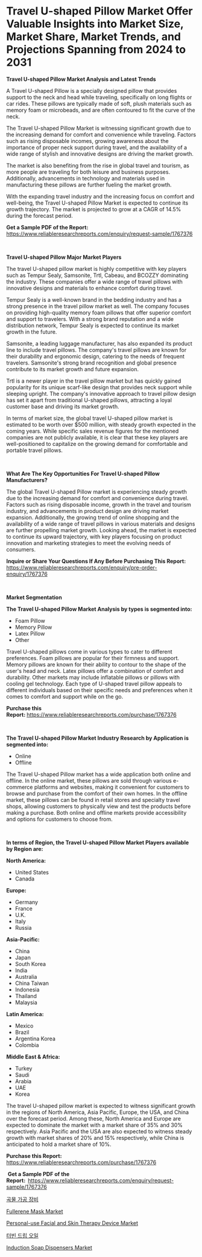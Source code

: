 <p><h1>Travel U-shaped Pillow Market Offer Valuable Insights into Market Size, Market Share, Market Trends, and Projections Spanning from 2024 to 2031</h1></p><p><strong>Travel U-shaped Pillow Market Analysis and Latest Trends</strong></p>
<p><p>A Travel U-shaped Pillow is a specially designed pillow that provides support to the neck and head while traveling, specifically on long flights or car rides. These pillows are typically made of soft, plush materials such as memory foam or microbeads, and are often contoured to fit the curve of the neck.</p><p>The Travel U-shaped Pillow Market is witnessing significant growth due to the increasing demand for comfort and convenience while traveling. Factors such as rising disposable incomes, growing awareness about the importance of proper neck support during travel, and the availability of a wide range of stylish and innovative designs are driving the market growth.</p><p>The market is also benefiting from the rise in global travel and tourism, as more people are traveling for both leisure and business purposes. Additionally, advancements in technology and materials used in manufacturing these pillows are further fueling the market growth.</p><p>With the expanding travel industry and the increasing focus on comfort and well-being, the Travel U-shaped Pillow Market is expected to continue its growth trajectory. The market is projected to grow at a CAGR of 14.5% during the forecast period.</p></p>
<p><strong>Get a Sample PDF of the Report:&nbsp;</strong> <a href="https://www.reliableresearchreports.com/enquiry/request-sample/1767376">https://www.reliableresearchreports.com/enquiry/request-sample/1767376</a></p>
<p>&nbsp;</p>
<p><strong>Travel U-shaped Pillow Major Market Players</strong></p>
<p><p>The travel U-shaped pillow market is highly competitive with key players such as Tempur Sealy, Samsonite, Trtl, Cabeau, and BCOZZY dominating the industry. These companies offer a wide range of travel pillows with innovative designs and materials to enhance comfort during travel.</p><p>Tempur Sealy is a well-known brand in the bedding industry and has a strong presence in the travel pillow market as well. The company focuses on providing high-quality memory foam pillows that offer superior comfort and support to travelers. With a strong brand reputation and a wide distribution network, Tempur Sealy is expected to continue its market growth in the future.</p><p>Samsonite, a leading luggage manufacturer, has also expanded its product line to include travel pillows. The company's travel pillows are known for their durability and ergonomic design, catering to the needs of frequent travelers. Samsonite's strong brand recognition and global presence contribute to its market growth and future expansion.</p><p>Trtl is a newer player in the travel pillow market but has quickly gained popularity for its unique scarf-like design that provides neck support while sleeping upright. The company's innovative approach to travel pillow design has set it apart from traditional U-shaped pillows, attracting a loyal customer base and driving its market growth.</p><p>In terms of market size, the global travel U-shaped pillow market is estimated to be worth over $500 million, with steady growth expected in the coming years. While specific sales revenue figures for the mentioned companies are not publicly available, it is clear that these key players are well-positioned to capitalize on the growing demand for comfortable and portable travel pillows.</p></p>
<p>&nbsp;</p>
<p><strong>What Are The Key Opportunities For Travel U-shaped Pillow Manufacturers?</strong></p>
<p><p>The global Travel U-shaped Pillow market is experiencing steady growth due to the increasing demand for comfort and convenience during travel. Factors such as rising disposable income, growth in the travel and tourism industry, and advancements in product design are driving market expansion. Additionally, the growing trend of online shopping and the availability of a wide range of travel pillows in various materials and designs are further propelling market growth. Looking ahead, the market is expected to continue its upward trajectory, with key players focusing on product innovation and marketing strategies to meet the evolving needs of consumers.</p></p>
<p><strong>Inquire or Share Your Questions If Any Before Purchasing This Report:</strong> <a href="https://www.reliableresearchreports.com/enquiry/pre-order-enquiry/1767376">https://www.reliableresearchreports.com/enquiry/pre-order-enquiry/1767376</a></p>
<p>&nbsp;</p>
<p><strong>Market Segmentation</strong></p>
<p><strong>The Travel U-shaped Pillow Market Analysis by types is segmented into:</strong></p>
<p><ul><li>Foam Pillow</li><li>Memory Pillow</li><li>Latex Pillow</li><li>Other</li></ul></p>
<p><p>Travel U-shaped pillows come in various types to cater to different preferences. Foam pillows are popular for their firmness and support. Memory pillows are known for their ability to contour to the shape of the user's head and neck. Latex pillows offer a combination of comfort and durability. Other markets may include inflatable pillows or pillows with cooling gel technology. Each type of U-shaped travel pillow appeals to different individuals based on their specific needs and preferences when it comes to comfort and support while on the go.</p></p>
<p><strong>Purchase this Report:&nbsp;</strong><a href="https://www.reliableresearchreports.com/purchase/1767376">https://www.reliableresearchreports.com/purchase/1767376</a></p>
<p>&nbsp;</p>
<p><strong>The Travel U-shaped Pillow Market Industry Research by Application is segmented into:</strong></p>
<p><ul><li>Online</li><li>Offline</li></ul></p>
<p><p>The Travel U-shaped Pillow market has a wide application both online and offline. In the online market, these pillows are sold through various e-commerce platforms and websites, making it convenient for customers to browse and purchase from the comfort of their own homes. In the offline market, these pillows can be found in retail stores and specialty travel shops, allowing customers to physically view and test the products before making a purchase. Both online and offline markets provide accessibility and options for customers to choose from.</p></p>
<p>&nbsp;</p>
<p><strong>In terms of Region, the Travel U-shaped Pillow Market Players available by Region are:</strong></p>
<p>
    <p> <strong> North America: </strong>
        <ul>
            <li>United States</li>
            <li>Canada</li>
        </ul>
        </p> 
    <p> <strong> Europe: </strong>
        <ul>
            <li>Germany</li>
            <li>France</li>
            <li>U.K.</li>
            <li>Italy</li>
            <li>Russia</li>
        </ul>
        </p> 
    <p> <strong> Asia-Pacific: </strong>
        <ul>
            <li>China</li>
            <li>Japan</li>
            <li>South Korea</li>
            <li>India</li>
            <li>Australia</li>
            <li>China Taiwan</li>
            <li>Indonesia</li>
            <li>Thailand</li>
            <li>Malaysia</li>
        </ul>
        </p> 
    <p> <strong> Latin America: </strong>
        <ul>
            <li>Mexico</li>
            <li>Brazil</li>
            <li>Argentina Korea</li>
            <li>Colombia</li>
        </ul>
        </p> 
    <p> <strong> Middle East & Africa: </strong>
        <ul>
            <li>Turkey</li>
            <li>Saudi</li>
            <li>Arabia</li>
            <li>UAE</li>
            <li>Korea</li>
        </ul>
    </p>
    </p>
<p><p>The travel U-shaped pillow market is expected to witness significant growth in the regions of North America, Asia Pacific, Europe, the USA, and China over the forecast period. Among these, North America and Europe are expected to dominate the market with a market share of 35% and 30% respectively. Asia Pacific and the USA are also expected to witness steady growth with market shares of 20% and 15% respectively, while China is anticipated to hold a market share of 10%.</p></p>
<p><strong>Purchase this Report: </strong><a href="https://www.reliableresearchreports.com/purchase/1767376">https://www.reliableresearchreports.com/purchase/1767376</a></p>
<p>&nbsp;<strong>Get a Sample PDF of the Report:&nbsp;&nbsp;</strong><a href="https://www.reliableresearchreports.com/enquiry/request-sample/1767376">https://www.reliableresearchreports.com/enquiry/request-sample/1767376</a></p>
<p><strong></strong></p>
<p><p><a href="https://github.com/vs019sa3m8x/Market-Research-Report-List-1/blob/main/56594946148.md">곡물 가공 장비</a></p><p><a href="https://issuu.com/reportprime-2/docs/fullerene-mask-market-size-2030.pptx">Fullerene Mask Market</a></p><p><a href="https://github.com/beatblasta/Market-Research-Report-List-2/blob/main/personal-use-facial-and-skin-therapy-device-market.md">Personal-use Facial and Skin Therapy Device Market</a></p><p><a href="https://github.com/Madalyell456456/Market-Research-Report-List-1/blob/main/68319736149.md">터빈 드립 오일</a></p><p><a href="https://issuu.com/reportprime-2/docs/induction-soap-dispensers-market-size-2030.pptx">Induction Soap Dispensers Market</a></p></p>